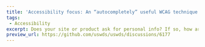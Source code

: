 ```yaml
---
title: 'Accessibility focus: An “autocompletely” useful WCAG technique!'
tags:
 - Accessibility
excerpt: Does your site or product ask for personal info? If so, how are you putting [WCAG 1.3.5](https://www.w3.org/WAI/WCAG21/Understanding/identify-input-purpose) into practice?
preview_url: https://github.com/uswds/uswds/discussions/6177
---
```

